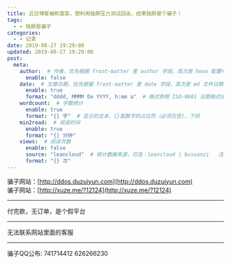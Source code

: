 ```yaml
---
title: 近日博客被刷菠菜，想利用独醉压力测试回击，结果独醉是个骗子！
tags:
  - - 独醉是骗子
categories:
  - - 记录
date: 2019-08-27 19:29:00
updated: 2019-08-27 19:29:00
post:
  meta:
    author:  # 作者，优先根据 front-matter 里 author 字段，其次是 hexo 配置中 author 值
      enable: false
    date:  # 文章日期，优先根据 front-matter 里 date 字段，其次是 md 文件日期
      enable: true
      format: "dddd, MMMM Do YYYY, h:mm a"  # 格式参照 ISO-8601 日期格式化
    wordcount:  # 字数统计
      enable: true
      format: "{} 字"  # 显示的文本，{}是数字的占位符（必须包含)，下同
    min2read:  # 阅读时间
      enable: true
      format: "{} 分钟"
    views:  # 阅读次数
      enable: false
      source: "leancloud"  # 统计数据来源，可选：leancloud | busuanzi   注意不蒜子会间歇抽风
      format: "{} 次"
---
```


骗子网站：[http://ddos.duzuiyun.com](http://ddos.duzuiyun.com)  
骗子网站：[http://xuze.me/?12124](http://xuze.me/?12124)

* * *

付完款，无订单，是个假平台

* * *

无法联系网站里面的客服

* * *

骗子QQ公布: 741714412 626266230